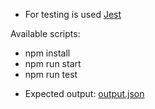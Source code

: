* For testing is used [Jest](https://github.com/facebook/jest)

Available scripts:

- npm install
- npm run start
- npm run test

* Expected output: [output.json](/output.json)
